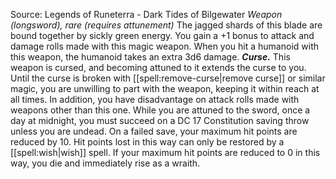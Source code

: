 Source: Legends of Runeterra - Dark Tides of Bilgewater
*Weapon (longsword), rare (requires attunement)*
The jagged shards of this blade are bound together by sickly green energy. You gain a +1 bonus to attack and damage rolls made with this magic weapon.
When you hit a humanoid with this weapon, the humanoid takes an extra 3d6 damage.
***Curse.*** This weapon is cursed, and becoming attuned to it extends the curse to you. Until the curse is broken with [[spell:remove-curse|remove curse]] or similar magic, you are unwilling to part with the weapon, keeping it within reach at all times. In addition, you have disadvantage on attack rolls made with weapons other than this one.
While you are attuned to the sword, once a day at midnight, you must succeed on a DC 17 Constitution saving throw unless you are undead. On a failed save, your maximum hit points are reduced by 10. Hit points lost in this way can only be restored by a [[spell:wish|wish]] spell. If your maximum hit points are reduced to 0 in this way, you die and immediately rise as a wraith.